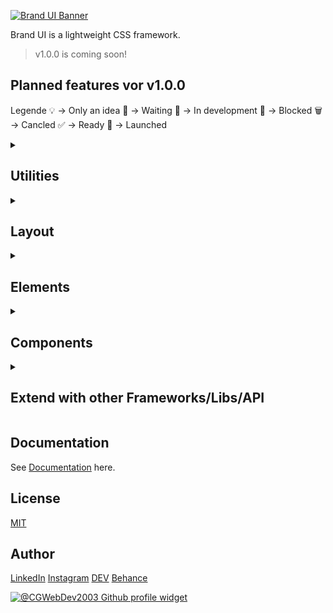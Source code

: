 <a href="https://brandui.gitbook.io/brand-ui-docs/" target="_blank"><img src="https://user-images.githubusercontent.com/122671813/230696424-8b658d50-dbf6-4795-8e6f-d12cb778bdf0.png" alt="Brand UI Banner" aria-label="Brand UI Banner"></a>

Brand UI is a lightweight CSS framework.

> v1.0.0 is coming soon!

## Planned features vor v1.0.0
Legende
💡 -> Only an idea
📝 -> Waiting
🔨 -> In development
🔐 -> Blocked
🗑️ -> Cancled
✅ -> Ready
🚀 -> Launched

<details>
  <summary><h2>Utilities</h2></summary>
   [✅] Colors<br>
   [🔨] Typography<br>
   [📝] Cursors<br>
   [📝] Devider<br>
   [📝] Positions<br>
   [📝] Shapes<br>
</details>

<details>
  <summary><h2>Layout</h2></summary>
  [📝] Flexbox<br>
  [📝] Grid<br>
  [📝] Responsive<br>
</details>

<details>
  <summary><h2>Elements</h2></summary>
  [📝] Header<br>
  [📝] Footer<br>
  [📝] A few sections<br>
  [📝] Forms<br>
</details>

<details>
  <summary><h2>Components</h2></summary>
  [📝] Buttons<br>
  [📝] Tables<br>
  [📝] Cards<br>
  [📝] Inputs<br>
  [📝] Avatars<br>
  [📝] Modals<br>
  [📝] Toasts<br>
  [📝] Badges<br>
  [📝] Progressbar<br>
  [📝] Tabs<br>
  [📝] Tooltips<br>
  [📝] Spinner<br>
</details>

<details>
  <summary><h2>Extend with other Frameworks/Libs/API</h2></summary>
  [📝] Animate.style [GitHub](https://github.com/animate-css/animate.css) | [Demo](https://animate.style/)<br>
  [📝] Canvas Confetti [GitHub](https://github.com/catdad/canvas-confetti) | [Demo](https://www.kirilv.com/canvas-confetti/)<br>
  [📝] Google Icons [GitHub](https://github.com/google/material-design-icons) | [Demo](https://fonts.google.com/icons)<br>
  [📝] Bootstrap5 Icons [GitHub](https://github.com/twbs/icons) | [Demo](https://icons.getbootstrap.com/)<br>
</details>

## Documentation
See [Documentation](https://brandui.gitbook.io/brand-ui-docs/) here.

## License
[MIT](https://choosealicense.com/licenses/mit/)

## Author

[LinkedIn](https://www.linkedin.com/in/colin-grahm-a79422252/) [Instagram](https://www.instagram.com/colingrahm.dev/) [DEV](https://dev.to/cgwebdev2003) [Behance](https://www.behance.net/colingrahm1)

<a href="https://github.com/CGWebDev2003" target="_blank" title="@CGWebDev2003's profile on GitHub">
  <img style=" max-height: 3.5rem; width: auto;" src="https://user-images.githubusercontent.com/122671813/230698709-1c19cf20-d910-4583-91dd-33ad1253ed6f.svg" alt="@CGWebDev2003 Github profile widget" aria-label="@CGWebDev2003's profile on GitHub">
</a>


